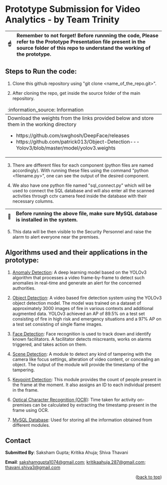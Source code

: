 <div id="top"></div>

# Prototype Submission for Video Analytics - by Team Trinity

| :point_up:    | Remember to not forget! Before runnning the code, Please refer to the Prototype Presentation file present in the source folder of this repo to understand the working of the prototype.|
|---------------|:------------------------|

## Steps to Run the code:

1. Clone this github repository using "git clone <name_of_the_repo.git>".

2. After cloning the repo, get inside the source folder of the main repository. 

<table>
  <thead>
    <tr>
      <td align="left">
        :information_source: Information
      </td>
    </tr>
  </thead>

  <tbody>
    <tr>
      <td>
        Download the weights from the links provided below and store them in the working directory
        <ul>
          <li>https://github.com/swghosh/DeepFace/releases</li>
          <li>https://github.com/patrick013/Object-Detection---Yolov3/blob/master/model/yolov3.weights</li>
        </ul>
      </td>
    </tr>
  </tbody>
</table>

3. There are different files for each component (python files are named accordingly). With running these files using the command "python <filename.py>", one can see the output of the desired component.

4. We also have one python file named "sql_connect.py" which will be used to connect the SQL database and will also enter all the scanned activities through cctv camera feed inside the database with their necessary columns.

| :memo:        | Before running the above file, make sure MySQL database is installed in the system.|
|---------------|:------------------------|
  
5. This data will be then visible to the Security Personnel and raise the alarm to alert everyone near the premises.



## Algorithms used and their applications in the prototype:

1. <ins>Anomaly Detection</ins>: A deep learning model based on the YOLOv3 algorithm that processes a video frame-by-frame to detect such anomalies in real-time and generate an alert for the concerned authorities.

2. <ins>Object Detection</ins>: A video based fire detection system using the YOLOv3 object detection model. The model was trained on a dataset of approximately 3000 images of fire in various contexts and additional augmented data. YOLOv3 achieved an AP of 89.5% on a test set consisting of fire in high risk and emergency situations and a 97% AP on a test set consisting of single flame images.

3. <ins>Face Detection</ins>: Face recognition is used to track down and identify known facilitators.  A facilitator detects miscreants, works on alarms triggered, and takes action on them.

4. <ins>Scene Detection</ins>: A module to detect any kind of tampering with the camera like focus settings,  alteration of video content, or concealing an object. The output of the module will provide the timestamp of the tampering.

5. <ins>Keypoint Detection</ins>: This module provides the count of people present in the frame at the moment. It also assigns an ID to each individual present in the frame.

6. <ins>Optical Character Recognition (OCR)</ins>: Time taken for activity on-premises can be calculated by extracting the timestamp present in the frame using OCR.

7. <ins>MySQL Database</ins>: Used for storing all the information obtained from different modules.


## Contact

**Submitted By**: Saksham Gupta; Kritika Ahuja; Shiva Thavani

**Email**: sakshamgupta1074@gmail.com; kritikaahuja.287@gmail.com; thavani.shiva3@gmail.com

<p align="right">(<a href="#top">back to top</a>)</p>
